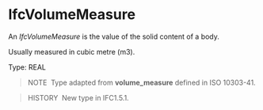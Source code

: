 # IfcVolumeMeasure

An _IfcVolumeMeasure_ is the value of the solid content of a body.

Usually measured in cubic metre (m3).

Type: REAL

> NOTE&nbsp; Type adapted from **volume_measure** defined in ISO 10303-41.

> HISTORY&nbsp; New type in IFC1.5.1.
